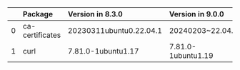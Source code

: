 <!-- markdown-link-check-disable -->

|    | Package         | Version in 8.3.0        | Version in 9.0.0   | Status   |
|---:|:----------------|:------------------------|:-------------------|:---------|
|  0 | ca-certificates | 20230311ubuntu0.22.04.1 | 20240203~22.04.1   | UPDATED  |
|  1 | curl            | 7.81.0-1ubuntu1.17      | 7.81.0-1ubuntu1.19 | UPDATED  |